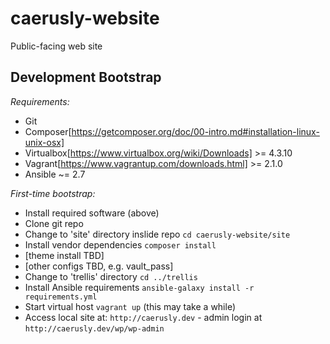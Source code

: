 # caerusly-website #

Public-facing web site

## Development Bootstrap ##

*Requirements:*

- Git
- Composer[https://getcomposer.org/doc/00-intro.md#installation-linux-unix-osx]
- Virtualbox[https://www.virtualbox.org/wiki/Downloads] >= 4.3.10
- Vagrant[https://www.vagrantup.com/downloads.html] >= 2.1.0
- Ansible ~= 2.7

*First-time bootstrap:*

- Install required software (above)
- Clone git repo
- Change to 'site' directory inslide repo `cd caerusly-website/site`
- Install vendor dependencies `composer install`
- [theme install TBD]
- [other configs TBD, e.g. vault_pass]
- Change to 'trellis' directory `cd ../trellis`
- Install Ansible requirements `ansible-galaxy install -r requirements.yml`
- Start virtual host `vagrant up` (this may take a while)
- Access local site at: `http://caerusly.dev` - admin login at `http://caerusly.dev/wp/wp-admin`